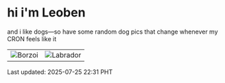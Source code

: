 # hi i'm Leoben

and i like dogs—so have some random dog pics that change whenever my CRON feels like it

|  |  |
|--------|----------|
| ![Borzoi](https://random-dog-vercel.vercel.app/api/random-borzoi?v=1753453917) | ![Labrador](https://random-dog-vercel.vercel.app/api/random-labrador?v=1753453917) |

Last updated: 2025-07-25 22:31 PHT
